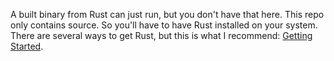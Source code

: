 A built binary from Rust can just run, but you don't have that here.  This repo
only contains source.  So you'll have to have Rust installed on your system.
There are several ways to get Rust, but this is what I recommend: [Getting
Started](https://www.rust-lang.org/learn/get-started).
